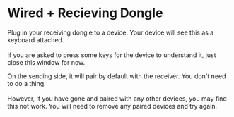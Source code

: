 # Wired + Recieving Dongle

Plug in your receiving dongle to a device. Your device will see this as a keyboard attached. \
\
If you are asked to press some keys for the device to understand it, just close this window for now.&#x20;

On the sending side, it will pair by default with the receiver. You don't need to do a thing. \
\
However, if you have gone and paired with any other devices, you may find this not work. You will need to remove any paired devices and try again.&#x20;

